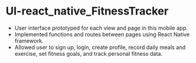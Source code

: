 # UI-react_native_FitnessTracker

- User interface prototyped for each view and page in this mobile app.
- Implemented functions and routes between pages using React Native framework.
- Allowed user to sign up, login, create profile, record daily meals and exercise, set fitness goals, and track personal fitness data. 
